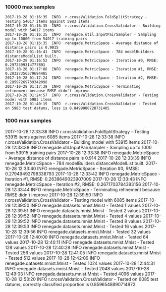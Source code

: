 ### 10000 max samples
```
2017-10-28 01:16:35  INFO  r.crossValidation.FoldSplitStrategy - Testing 54017 items against 5983 items
2017-10-28 01:16:35  INFO  r.crossValidation.CrossValidator - Building model with 54017 items
2017-10-28 01:16:35  INFO  renegade.util.InputPairSampler - Sampling up to 10000 from 54017 training pairs
2017-10-28 01:16:35  INFO  renegade.MetricSpace - Average distance of distance pairs is 0.9015
2017-10-28 01:16:41  INFO  renegade.MetricSpace - 784 modelBuilders distanceModelList built.
2017-10-28 01:16:52  INFO  renegade.MetricSpace - Iteration #0, RMSE: 0.2972599314777891
2017-10-28 01:17:08  INFO  renegade.MetricSpace - Iteration #1, RMSE: 0.28327356379694485
2017-10-28 01:17:24  INFO  renegade.MetricSpace - Iteration #2, RMSE: 0.28597269739342096
2017-10-28 01:17:39  INFO  renegade.MetricSpace - Terminating refinement because RMSE didn't improve
2017-10-28 01:24:57  INFO  r.crossValidation.CrossValidator - Testing model with 5983 items
2017-10-28 01:40:19  INFO  r.crossValidation.CrossValidator - Tested on 5983 test datums, loss is 0.8499080728731405
```

### 1000 max samples
2017-10-28 12:33:38  INFO  r.crossValidation.FoldSplitStrategy - Testing 53915 items against 6085 items
2017-10-28 12:33:38  INFO  r.crossValidation.CrossValidator - Building model with 53915 items
2017-10-28 12:33:38  INFO  renegade.util.InputPairSampler - Sampling up to 1000 from 53915 training pairs
2017-10-28 12:33:38  INFO  renegade.MetricSpace - Average distance of distance pairs is 0.914
2017-10-28 12:33:39  INFO  renegade.MetricSpace - 784 modelBuilders distanceModelList built.
2017-10-28 12:33:40  INFO  renegade.MetricSpace - Iteration #0, RMSE: 0.27949492798338793
2017-10-28 12:33:42  INFO  renegade.MetricSpace - Iteration #1, RMSE: 0.2638649023907009
2017-10-28 12:33:43  INFO  renegade.MetricSpace - Iteration #2, RMSE: 0.2671703784383156
2017-10-28 12:33:44  INFO  renegade.MetricSpace - Terminating refinement because RMSE didn't improve
2017-10-28 12:39:50  INFO  r.crossValidation.CrossValidator - Testing model with 6085 items
2017-10-28 12:39:50  INFO  renegade.datasets.mnist.Mnist - Tested 1 values
2017-10-28 12:39:51  INFO  renegade.datasets.mnist.Mnist - Tested 2 values
2017-10-28 12:39:52  INFO  renegade.datasets.mnist.Mnist - Tested 4 values
2017-10-28 12:39:52  INFO  renegade.datasets.mnist.Mnist - Tested 8 values
2017-10-28 12:39:53  INFO  renegade.datasets.mnist.Mnist - Tested 16 values
2017-10-28 12:39:56  INFO  renegade.datasets.mnist.Mnist - Tested 32 values
2017-10-28 12:40:00  INFO  renegade.datasets.mnist.Mnist - Tested 64 values
2017-10-28 12:40:11  INFO  renegade.datasets.mnist.Mnist - Tested 128 values
2017-10-28 12:40:28  INFO  renegade.datasets.mnist.Mnist - Tested 256 values
2017-10-28 12:41:05  INFO  renegade.datasets.mnist.Mnist - Tested 512 values
2017-10-28 12:42:09  INFO  renegade.datasets.mnist.Mnist - Tested 1024 values
2017-10-28 12:44:31  INFO  renegade.datasets.mnist.Mnist - Tested 2048 values
2017-10-28 12:49:03  INFO  renegade.datasets.mnist.Mnist - Tested 4096 values
2017-10-28 12:53:20  INFO  r.crossValidation.CrossValidator - Tested on 6085 test datums, correctly classified proportion is 0.8596548890714872